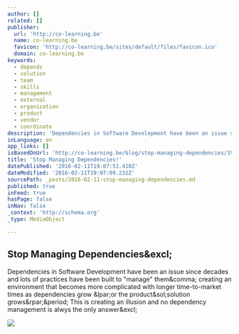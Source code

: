 ```yaml
---
author: []
related: []
publisher:
  url: 'http://co-learning.be'
  name: co-learning.be
  favicon: 'http://co-learning.be/sites/default/files/favicon.ico'
  domain: co-learning.be
keywords:
  - depends
  - solution
  - team
  - skills
  - management
  - external
  - organization
  - product
  - vendor
  - coordinate
description: 'Dependencies in Software Development have been an issue since decades and lots of practices have been built to "manage" them, creating an environment that becomes more complicated with longer time-to-market times as dependencies grow (or the product/solution grows). This is creating an illusion and no dependency management is alwys the only answer!'
inLanguage: en
app_links: []
isBasedOnUrl: 'http://co-learning.be/blog/stop-managing-dependencies/19012016'
title: 'Stop Managing Dependencies!'
datePublished: '2016-02-11T19:07:51.410Z'
dateModified: '2016-02-11T19:07:09.232Z'
sourcePath: _posts/2016-02-11-stop-managing-dependencies.md
published: true
inFeed: true
hasPage: false
inNav: false
_context: 'http://schema.org'
_type: MediaObject

---
```

<article style=""><h1>Stop Managing Dependencies&amp;excl;</h1><p>Dependencies in Software Development have been an issue since decades and lots of practices have been built to "manage" them&amp;comma; creating an environment that becomes more complicated with longer time-to-market times as dependencies grow &amp;lpar;or the product&amp;sol;solution grows&amp;rpar;&amp;period; This is creating an illusion and no dependency management is alwys the only answer&amp;excl;</p><img src="http://co-learning.be/sites/default/files/component_versus_feature_teams.jpg" /></article>